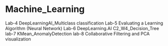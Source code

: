 # Machine_Learning
Lab-4 DeepLearningAI_Multiclass classification
Lab-5 Evaluating a Learning Algorithm (Neural Network)
Lab-6 DeepLearning.AI C2_W4_Decision_Tree 
lab-7 KMean_AnomalyDetection
lab-8 Collaborative Filtering and PCA visualization
